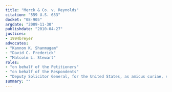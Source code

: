 ```yaml
---
title: "Merck & Co. v. Reynolds"
citation: "559 U.S. 633"
docket: "08-905"
argdate: "2009-11-30"
publishdate: "2010-04-27"
justices:
- 1994breyer
advocates:
- "Kannon K. Shanmugam"
- "David C. Frederick"
- "Malcolm L. Stewart"
roles:
- "on behalf of the Petitioners"
- "on behalf of the Respondents"
- "Deputy Solicitor General, for the United States, as amicus curiae, supporting the Respondents"
summary: ""
---
```


